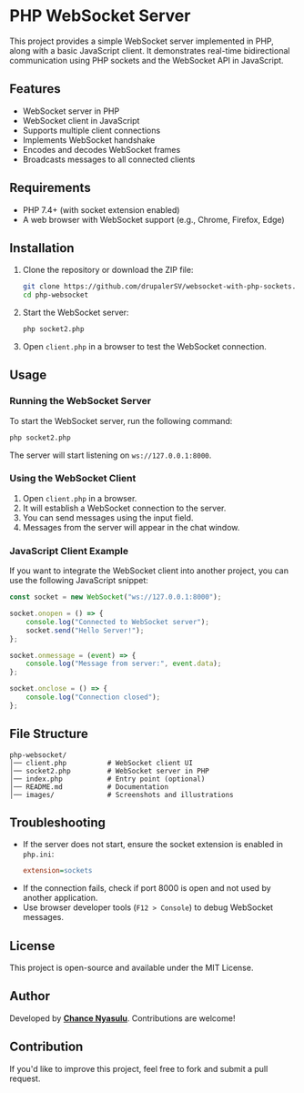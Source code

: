 # PHP WebSocket Server

This project provides a simple WebSocket server implemented in PHP, along with a basic JavaScript client. 
It demonstrates real-time bidirectional communication using PHP sockets and the WebSocket API in JavaScript.

## Features
- WebSocket server in PHP
- WebSocket client in JavaScript
- Supports multiple client connections
- Implements WebSocket handshake
- Encodes and decodes WebSocket frames
- Broadcasts messages to all connected clients

## Requirements
- PHP 7.4+ (with socket extension enabled)
- A web browser with WebSocket support (e.g., Chrome, Firefox, Edge)

## Installation
1. Clone the repository or download the ZIP file:
   ```sh
   git clone https://github.com/drupalerSV/websocket-with-php-sockets.git php-websocket
   cd php-websocket
   ```
2. Start the WebSocket server:
   ```sh
   php socket2.php
   ```
3. Open `client.php` in a browser to test the WebSocket connection.

## Usage
### Running the WebSocket Server
To start the WebSocket server, run the following command:
```sh
php socket2.php
```
The server will start listening on `ws://127.0.0.1:8000`.

### Using the WebSocket Client
1. Open `client.php` in a browser.
2. It will establish a WebSocket connection to the server.
3. You can send messages using the input field.
4. Messages from the server will appear in the chat window.

### JavaScript Client Example
If you want to integrate the WebSocket client into another project, you can use the following JavaScript snippet:
```javascript
const socket = new WebSocket("ws://127.0.0.1:8000");

socket.onopen = () => {
    console.log("Connected to WebSocket server");
    socket.send("Hello Server!");
};

socket.onmessage = (event) => {
    console.log("Message from server:", event.data);
};

socket.onclose = () => {
    console.log("Connection closed");
};
```

## File Structure
```
php-websocket/
│── client.php          # WebSocket client UI
│── socket2.php         # WebSocket server in PHP
│── index.php           # Entry point (optional)
│── README.md           # Documentation
│── images/             # Screenshots and illustrations
```

## Troubleshooting
- If the server does not start, ensure the socket extension is enabled in `php.ini`:
  ```ini
  extension=sockets
  ```
- If the connection fails, check if port 8000 is open and not used by another application.
- Use browser developer tools (`F12 > Console`) to debug WebSocket messages.

## License
This project is open-source and available under the MIT License.

## Author
Developed by **[Chance Nyasulu](https://github.com/CHANCENY)**. Contributions are welcome!

## Contribution
If you'd like to improve this project, feel free to fork and submit a pull request.

